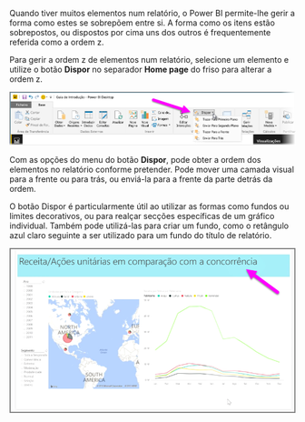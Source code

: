Quando tiver muitos elementos num relatório, o Power BI permite-lhe gerir a forma como estes se sobrepõem entre si. A forma como os itens estão sobrepostos, ou dispostos por cima uns dos outros é frequentemente referida como a ordem z.

Para gerir a ordem z de elementos num relatório, selecione um elemento e utilize o botão **Dispor** no separador **Home page** do friso para alterar a ordem z.

![](media/3-11f-arrange-visual-zorder/3-11f_1.png)

Com as opções do menu do botão **Dispor**, pode obter a ordem dos elementos no relatório conforme pretender. Pode mover uma camada visual para a frente ou para trás, ou enviá-la para a frente da parte detrás da ordem.

O botão Dispor é particularmente útil ao utilizar as formas como fundos ou limites decorativos, ou para realçar secções específicas de um gráfico individual. Também pode utilizá-las para criar um fundo, como o retângulo azul claro seguinte a ser utilizado para um fundo do título de relatório.

![](media/3-11f-arrange-visual-zorder/3-11f_2.png)

